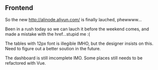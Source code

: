 ## Frontend

So the new http://alinode.aliyun.com/ is finally lauched, phewwww...

Been in a rush today so we can lauch it before the weekend comes, and made a mistake with the href...stupid me :(

The tables with 12px font is illegible IMHO, but the designer insists on this. Need to figure out a better soution in the future.

The dashboard is still imcomplete IMO. Some places still needs to be refactored with Vue.
